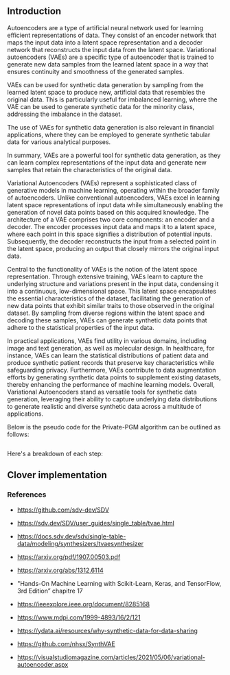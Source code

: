 ## Introduction 

Autoencoders are a type of artificial neural network used for learning efficient representations of data. They consist of an encoder network that maps the input data into a latent space representation and a decoder network that reconstructs the input data from the latent space. Variational autoencoders (VAEs) are a specific type of autoencoder that is trained to generate new data samples from the learned latent space in a way that ensures continuity and smoothness of the generated samples.

VAEs can be used for synthetic data generation by sampling from the learned latent space to produce new, artificial data that resembles the original data. This is particularly useful for imbalanced learning, where the VAE can be used to generate synthetic data for the minority class, addressing the imbalance in the dataset.

The use of VAEs for synthetic data generation is also relevant in financial applications, where they can be employed to generate synthetic tabular data for various analytical purposes.

In summary, VAEs are a powerful tool for synthetic data generation, as they can learn complex representations of the input data and generate new samples that retain the characteristics of the original data.

Variational Autoencoders (VAEs) represent a sophisticated class of generative models in machine learning, operating within the broader family of autoencoders. Unlike conventional autoencoders, VAEs excel in learning latent space representations of input data while simultaneously enabling the generation of novel data points based on this acquired knowledge. The architecture of a VAE comprises two core components: an encoder and a decoder. The encoder processes input data and maps it to a latent space, where each point in this space signifies a distribution of potential inputs. Subsequently, the decoder reconstructs the input from a selected point in the latent space, producing an output that closely mirrors the original input data.

Central to the functionality of VAEs is the notion of the latent space representation. Through extensive training, VAEs learn to capture the underlying structure and variations present in the input data, condensing it into a continuous, low-dimensional space. This latent space encapsulates the essential characteristics of the dataset, facilitating the generation of new data points that exhibit similar traits to those observed in the original dataset. By sampling from diverse regions within the latent space and decoding these samples, VAEs can generate synthetic data points that adhere to the statistical properties of the input data.

In practical applications, VAEs find utility in various domains, including image and text generation, as well as molecular design. In healthcare, for instance, VAEs can learn the statistical distributions of patient data and produce synthetic patient records that preserve key characteristics while safeguarding privacy. Furthermore, VAEs contribute to data augmentation efforts by generating synthetic data points to supplement existing datasets, thereby enhancing the performance of machine learning models. Overall, Variational Autoencoders stand as versatile tools for synthetic data generation, leveraging their ability to capture underlying data distributions to generate realistic and diverse synthetic data across a multitude of applications.

Below is the pseudo code for the Private-PGM algorithm can be outlined as follows:

```python

```
Here's a breakdown of each step:


## Clover implementation 


### References 

- https://github.com/sdv-dev/SDV
- https://sdv.dev/SDV/user_guides/single_table/tvae.html
- https://docs.sdv.dev/sdv/single-table-data/modeling/synthesizers/tvaesynthesizer
- https://arxiv.org/pdf/1907.00503.pdf
- https://arxiv.org/abs/1312.6114
- "Hands-On Machine Learning with Scikit-Learn, Keras, and TensorFlow, 3rd Edition” chapitre 17 

- https://ieeexplore.ieee.org/document/8285168
- https://www.mdpi.com/1999-4893/16/2/121
- https://ydata.ai/resources/why-synthetic-data-for-data-sharing
- https://github.com/nhsx/SynthVAE
- https://visualstudiomagazine.com/articles/2021/05/06/variational-autoencoder.aspx

